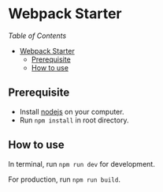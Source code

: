 # Webpack Starter

_Table of Contents_

- [Webpack Starter](#webpack-starter)
  - [Prerequisite](#prerequisite)
  - [How to use](#how-to-use)

## Prerequisite

- Install [nodejs](https://nodejs.org/) on your computer.
- Run `npm install` in root directory.

## How to use

In terminal, run `npm run dev` for development.

For production, run `npm run build`.
